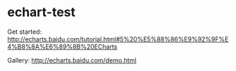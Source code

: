# echart-test

Get started:
http://echarts.baidu.com/tutorial.html#5%20%E5%88%86%E9%92%9F%E4%B8%8A%E6%89%8B%20ECharts

Gallery:
http://echarts.baidu.com/demo.html
